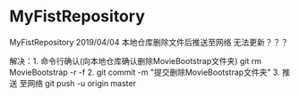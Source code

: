 # MyFistRepository
MyFistRepository
2019/04/04
本地仓库删除文件后推送至网络 无法更新？？？

解决：1. 命令行确认(向本地仓库确认删除MovieBootstrap文件夹)  git rm MovieBootstrap -r -f
      2. git commit -m "提交删除MovieBootstrap文件夹"
      3. 推送 至网络  git push -u origin master
